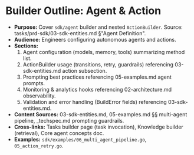 # Builder Outline: Agent & Action
- **Purpose:** Cover `sdk/agent` builder and nested `ActionBuilder`. Source: tasks/prd-sdk/03-sdk-entities.md §"Agent Definition".
- **Audience:** Engineers configuring autonomous agents and actions.
- **Sections:**
  1. Agent configuration (models, memory, tools) summarizing method list.
  2. ActionBuilder usage (transitions, retry, guardrails) referencing 03-sdk-entities.md action subsection.
  3. Prompting best practices referencing 05-examples.md agent prompts.
  4. Monitoring & analytics hooks referencing 02-architecture.md observability.
  5. Validation and error handling (BuildError fields) referencing 03-sdk-entities.md.
- **Content Sources:** 03-sdk-entities.md, 05-examples.md §§ multi-agent pipeline, _techspec.md prompting guardrails.
- **Cross-links:** Tasks builder page (task invocation), Knowledge builder (retrieval), Core agent concepts doc.
- **Examples:** `sdk/examples/06_multi_agent_pipeline.go`, `05_action_retry.go`.
